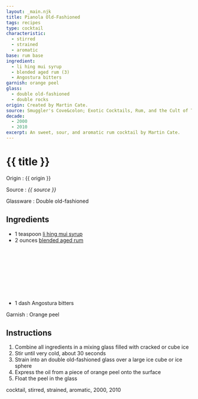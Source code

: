 ```yaml
---
layout: _main.njk
title: Pianola Old-Fashioned
tags: recipes
type: cocktail
characteristic:
  - stirred
  - strained
  - aromatic
base: rum base
ingredient:
  - li hing mui syrup
  - blended aged rum (3)
  - Angostura bitters
garnish: orange peel
glass:
  - double old-fashioned
  - double rocks
origin: Created by Martin Cate.
source: Smuggler's Cove&colon; Exotic Cocktails, Rum, and the Cult of Tiki
decade:
  - 2000
  - 2010
excerpt: An sweet, sour, and aromatic rum cocktail by Martin Cate.
---
```

<!-- markdownlint-disable MD025 -->
# {{ title }}
<!-- markdownlint-enable MD025 -->

Origin
  : {{ origin }}

Source
  : <cite><span data-pagefind-filter="Source">{{ source }}</span></cite>

Glassware
  : <span data-pagefind-filter="Glassware">Double old-fashioned</span>

## Ingredients

* 1 teaspoon [li hing mui syrup](/mixes/li-hing-mui-syrup)
* 2 ounces [blended aged rum](/rums/05-rum-blended-aged/)<icon-l space="1em" label="(3)" class="bigger"><span class="with-icon"><svg class="icon"><use href="/assets/images/icons/circle-3.svg#circle-3"></use></svg></span></icon-l>
* 1 dash Angostura bitters

Garnish
  : <span data-pagefind-filter="Garnish">Orange peel</span>

## Instructions

1. Combine all ingredients in a mixing glass filled with cracked or cube ice
2. Stir until very cold, about 30 seconds
3. Strain into an double old-fashioned glass over a large ice cube or ice sphere
4. Express the oil from a piece of orange peel onto the surface
5. Float the peel in the glass

<div
  class="sr-only"
  data-cat[0]="Drink"
  data-type[0]="Cocktail"
  data-char[0]="Stirred"
  data-char[1]="Strained"
  data-char[2]="Aromatic"
  data-base[0]="Rum/Cane spirits"
  data-ingredient[0]="Li hing mui syrup"
  data-ingredient[1]="Blended aged rum [3]"
  data-ingredient[2]="Angostura bitters"
  data-origin[0]="Martin Cate"
  data-glass[0]="Double rocks"
  data-decade[0]="2000"
  data-decade[1]="2010"
  data-pagefind-filter="
    Category[data-cat[0]],
    Type[data-type[0]],
    Characteristic[data-char[0]],
    Characteristic[data-char[1]],
    Characteristic[data-char[2]],
    Base[data-base[0]],
    Ingredient[data-ingredient[0]],
    Ingredient[data-ingredient[1]],
    Ingredient[data-ingredient[2]],
    Origin[data-origin[0]],
    Glassware[data-glass[0]],
    Decade[data-decade[0]],
    Decade[data-decade[1]]
  "
>
</div>

<div class="keywords" aria-hidden>cocktail, stirred, strained, aromatic, 2000, 2010</div>
